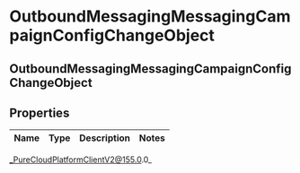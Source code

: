 # OutboundMessagingMessagingCampaignConfigChangeObject

## OutboundMessagingMessagingCampaignConfigChangeObject

## Properties

|Name | Type | Description | Notes|
|------------ | ------------- | ------------- | -------------|



_PureCloudPlatformClientV2@155.0.0_
